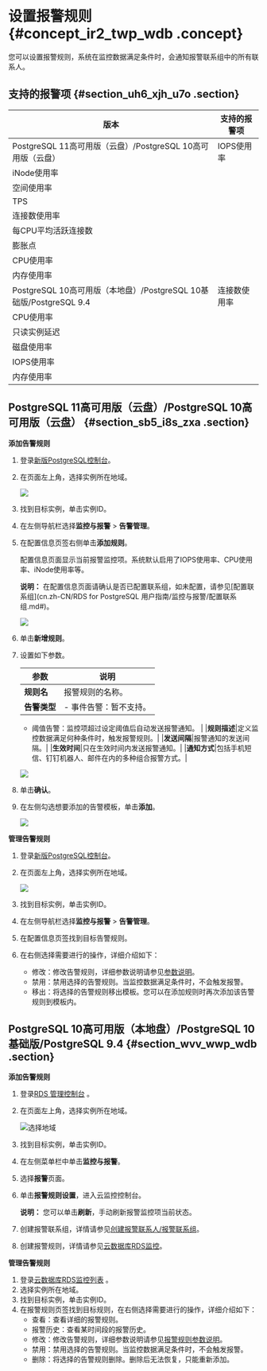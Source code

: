 # 设置报警规则 {#concept_ir2_twp_wdb .concept}

您可以设置报警规则，系统在监控数据满足条件时，会通知报警联系组中的所有联系人。

## 支持的报警项 {#section_uh6_xjh_u7o .section}

|版本|支持的报警项|
|--|------|
|PostgreSQL 11高可用版（云盘）/PostgreSQL 10高可用版（云盘）|IOPS使用率|
|iNode使用率|
|空间使用率|
|TPS|
|连接数使用率|
|每CPU平均活跃连接数|
|膨胀点|
|CPU使用率|
|内存使用率|
|PostgreSQL 10高可用版（本地盘）/PostgreSQL 10基础版/PostgreSQL 9.4|连接数使用率|
|CPU使用率|
|只读实例延迟|
|磁盘使用率|
|IOPS使用率|
|内存使用率|

## PostgreSQL 11高可用版（云盘）/PostgreSQL 10高可用版（云盘） {#section_sb5_i8s_zxa .section}

**添加告警规则**

1.  登录[新版PostgreSQL控制台](https://postgresql.console.aliyun.com/)。
2.  在页面左上角，选择实例所在地域。

    ![](http://static-aliyun-doc.oss-cn-hangzhou.aliyuncs.com/assets/img/62164/156282297249697_zh-CN.png)

3.  找到目标实例，单击实例ID。
4.  在左侧导航栏选择**监控与报警** \> **告警管理**。
5.  在配置信息页签右侧单击**添加规则**。

    配置信息页面显示当前报警监控项。系统默认启用了IOPS使用率、CPU使用率、iNode使用率等。

    **说明：** 在配置信息页面请确认是否已配置联系组，如未配置，请参见[配置联系组](cn.zh-CN/RDS for PostgreSQL 用户指南/监控与报警/配置联系组.md#)。

    ![](http://static-aliyun-doc.oss-cn-hangzhou.aliyuncs.com/assets/img/62228/156282297251109_zh-CN.png)

6.  单击**新增规则**。
7.  设置如下参数。

    |参数|说明|
    |--|--|
    |**规则名**|报警规则的名称。|
    |**告警类型**|     -   事件告警：暂不支持。
    -   阈值告警：监控项超过设定阈值后自动发送报警通知。
 |
    |**规则描述**|定义监控数据满足何种条件时，触发报警规则。|
    |**发送间隔**|报警通知的发送间隔。|
    |**生效时间**|只在生效时间内发送报警通知。|
    |**通知方式**|包括手机短信、钉钉机器人、邮件在内的多种组合报警方式。|

    ![](http://static-aliyun-doc.oss-cn-hangzhou.aliyuncs.com/assets/img/62228/156282297251107_zh-CN.png)

8.  单击**确认**。
9.  在左侧勾选想要添加的告警模板，单击**添加**。

    ![](http://static-aliyun-doc.oss-cn-hangzhou.aliyuncs.com/assets/img/62228/156282297351106_zh-CN.png)


**管理告警规则**

1.  登录[新版PostgreSQL控制台](https://postgresql.console.aliyun.com/)。
2.  在页面左上角，选择实例所在地域。

    ![](http://static-aliyun-doc.oss-cn-hangzhou.aliyuncs.com/assets/img/62164/156282297249697_zh-CN.png)

3.  找到目标实例，单击实例ID。
4.  在左侧导航栏选择**监控与报警** \> **告警管理**。
5.  在配置信息页签找到目标告警规则。
6.  在右侧选择需要进行的操作，详细介绍如下：
    -   修改：修改告警规则，详细参数说明请参见[参数说明](#table_8ip_2d7_qsz)。
    -   禁用：禁用选择的告警规则。当监控数据满足条件时，不会触发报警。
    -   移出：将选择的告警规则移出模板。您可以在添加规则时再次添加该告警规则到模板内。

## PostgreSQL 10高可用版（本地盘）/PostgreSQL 10基础版/PostgreSQL 9.4 {#section_wvv_wwp_wdb .section}

**添加告警规则**

1.  登录[RDS 管理控制台](https://rds.console.aliyun.com/) 。
2.  在页面左上角，选择实例所在地域。

    ![选择地域](http://static-aliyun-doc.oss-cn-hangzhou.aliyuncs.com/assets/img/7814/156282297336543_zh-CN.png)

3.  找到目标实例，单击实例ID。
4.  在左侧菜单栏中单击**监控与报警**。
5.  选择**报警**页面。
6.  单击**报警规则设置**，进入云监控控制台。

    **说明：** 您可以单击**刷新**，手动刷新报警监控项当前状态。

7.  创建报警联系组，详情请参见[创建报警联系人/报警联系组](https://help.aliyun.com/document_detail/104004.html)。
8.  创建报警规则，详情请参见[云数据库RDS监控](https://help.aliyun.com/document_detail/28587.html)。

**管理告警规则**

1.  登录[云数据库RDS监控列表](https://cloudmonitor.console.aliyun.com/#/cloud/rds/) 。
2.  选择实例所在地域。
3.  找到目标实例，单击实例ID。
4.  在报警规则页签找到目标规则，在右侧选择需要进行的操作，详细介绍如下：
    -   查看：查看详细的报警规则。
    -   报警历史：查看某时间段的报警历史。
    -   修改：修改告警规则，详细参数说明请参见[报警规则参数说明](https://help.aliyun.com/document_detail/119898.html)。
    -   禁用：禁用选择的告警规则。当监控数据满足条件时，不会触发报警。
    -   删除：将选择的告警规则删除。删除后无法恢复，只能重新添加。

